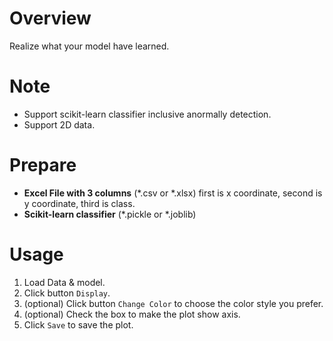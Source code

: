 # Overview
Realize what your model have learned.

# Note
- Support scikit-learn classifier inclusive anormally detection.
- Support 2D data.

# Prepare 
- __Excel File with 3 columns__ (*.csv or *.xlsx)
  first is x coordinate, second is y coordinate, third is class. 
- __Scikit-learn classifier__ (*.pickle or *.joblib)
  
# Usage
1. Load Data & model.
2. Click button `Display`.
3. (optional) Click button `Change Color` to choose the color style you prefer.
4. (optional) Check the box to make the plot show axis.
5. Click `Save` to save the plot.
